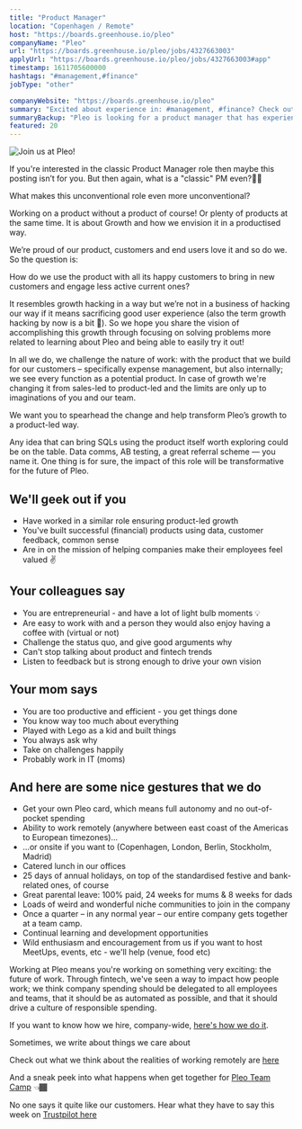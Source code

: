 ```yaml
---
title: "Product Manager"
location: "Copenhagen / Remote"
host: "https://boards.greenhouse.io/pleo"
companyName: "Pleo"
url: "https://boards.greenhouse.io/pleo/jobs/4327663003"
applyUrl: "https://boards.greenhouse.io/pleo/jobs/4327663003#app"
timestamp: 1611705600000
hashtags: "#management,#finance"
jobType: "other"

companyWebsite: "https://boards.greenhouse.io/pleo"
summary: "Excited about experience in: #management, #finance? Check out this job post!"
summaryBackup: "Pleo is looking for a product manager that has experience in: #management, #finance."
featured: 20
---
```


![Join us at Pleo!](https://i.imgur.com/BaX4y99.jpg)

If you're interested in the classic Product Manager role then maybe this posting isn’t for you. But then again, what is a "classic" PM even?🤷‍♂️

What makes this unconventional role even more unconventional?

Working on a product without a product of course! Or plenty of products at the same time. It is about Growth and how we envision it in a productised way.

We’re proud of our product, customers and end users love it and so do we. So the question is:

How do we use the product with all its happy customers to bring in new customers and engage less active current ones?

It resembles growth hacking in a way but we’re not in a business of hacking our way if it means sacrificing good user experience (also the term growth hacking by now is a bit 🤢). So we hope you share the vision of accomplishing this growth through focusing on solving problems more related to learning about Pleo and being able to easily try it out!

In all we do, we challenge the nature of work: with the product that we build for our customers – specifically expense management, but also internally; we see every function as a potential product. In case of growth we're changing it from sales-led to product-led and the limits are only up to imaginations of you and our team.

We want you to spearhead the change and help transform Pleo’s growth to a product-led way.

Any idea that can bring SQLs using the product itself worth exploring could be on the table. Data comms, AB testing, a great referral scheme — you name it. One thing is for sure, the impact of this role will be transformative for the future of Pleo.

## We'll geek out if you

*   Have worked in a similar role ensuring product-led growth
*   You've built successful (financial) products using data, customer feedback, common sense
*   Are in on the mission of helping companies make their employees feel valued ✌️

## Your colleagues say

*   You are entrepreneurial - and have a lot of light bulb moments 💡
*   Are easy to work with and a person they would also enjoy having a coffee with (virtual or not)
*   Challenge the status quo, and give good arguments why
*   Can't stop talking about product and fintech trends
*   Listen to feedback but is strong enough to drive your own vision

## Your mom says

*   You are too productive and efficient - you get things done
*   You know way too much about everything
*   Played with Lego as a kid and built things
*   You always ask why
*   Take on challenges happily
*   Probably work in IT (moms)

## And here are some nice gestures that we do

*   Get your own Pleo card, which means full autonomy and no out-of-pocket spending
*   Ability to work remotely (anywhere between east coast of the Americas to European timezones)...
*   ...or onsite if you want to (Copenhagen, London, Berlin, Stockholm, Madrid)
*   Catered lunch in our offices
*   25 days of annual holidays, on top of the standardised festive and bank-related ones, of course
*   Great parental leave: 100% paid, 24 weeks for mums & 8 weeks for dads
*   Loads of weird and wonderful niche communities to join in the company
*   Once a quarter – in any normal year – our entire company gets together at a team camp.
*   Continual learning and development opportunities
*   Wild enthusiasm and encouragement from us if you want to host MeetUps, events, etc - we'll help (venue, food etc)

Working at Pleo means you're working on something very exciting: the future of work. Through fintech, we've seen a way to impact how people work; we think company spending should be delegated to all employees and teams, that it should be as automated as possible, and that it should drive a culture of responsible spending.

If you want to know how we hire, company-wide, [here's how we do it](https://blog.pleo.io/en/how-we-hire).

Sometimes, we write about things we care about

Check out what we think about the realities of working remotely are [here](https://blog.pleo.io/how-to-actually-get-hired-remotely/)

And a sneak peek into what happens when get together for [Pleo Team Camp](https://youtu.be/Ooy0JCJzNzc) 👈🏾

No one says it quite like our customers. Hear what they have to say this week on [Trustpilot here](https://www.trustpilot.com/review/pleo.io)
